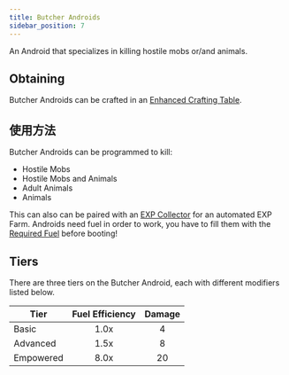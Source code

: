 ```yaml
---
title: Butcher Androids
sidebar_position: 7
---
```


An Android that specializes in killing hostile mobs or/and animals.

## Obtaining

Butcher Androids can be crafted in an [Enhanced Crafting Table](Enhanced-Crafting-Table).

## 使用方法

Butcher Androids can be programmed to kill:

- Hostile Mobs
- Hostile Mobs and Animals
- Adult Animals
- Animals

This can also can be paired with an [EXP Collector](EXP-Collector) for an automated EXP Farm. Androids need fuel in order to work, you have to fill them with the [Required Fuel](Normal-Androids#power-source) before booting!

## Tiers

There are three tiers on the Butcher Android, each with different modifiers listed below.

| Tier      | Fuel Efficiency | Damage |
| --------- |:---------------:|:------:|
| Basic     |      1.0x       |   4    |
| Advanced  |      1.5x       |   8    |
| Empowered |      8.0x       |   20   |
